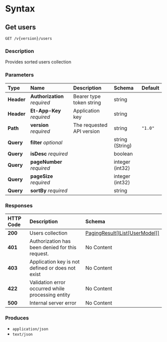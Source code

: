 # Syntax

## Get users

```text
GET /v{version}/users
```

### Description

Provides sorted users collection

### Parameters

| Type | Name | Description | Schema | Default |
| :--- | :--- | :--- | :--- | :--- |
| **Header** | **Authorization**   _required_ | Bearer type token string | string |  |
| **Header** | **Et-App-Key**   _required_ | Application key | string |  |
| **Path** | **version**   _required_ | The requested API version | string | `"1.0"` |
| **Query** | **filter**   _optional_ |  | string \(String\) |  |
| **Query** | **isDesc**   _required_ |  | boolean |  |
| **Query** | **pageNumber**   _required_ |  | integer \(int32\) |  |
| **Query** | **pageSize**   _required_ |  | integer \(int32\) |  |
| **Query** | **sortBy**   _required_ |  | string |  |

### Responses

| HTTP Code | Description | Schema |
| :--- | :--- | :--- |
| **200** | Users collection | [PagingResult\[IList\[UserModel\]\]](internalusers_getusers.md#pagingresult-ilist-usermodel) |
| **401** | Authorization has been denied for this request. | No Content |
| **403** | Application key is not defined or does not exist | No Content |
| **422** | Validation error occurred while processing entity | No Content |
| **500** | Internal server error | No Content |

### Produces

* `application/json`
* `text/json`

